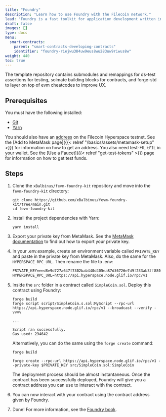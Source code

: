```yaml
---
title: "Foundry"
description: "Learn how to use Foundry with the Filecoin network."
lead: "Foundry is a fast toolkit for application development written in Rust equipped with a testing framework, as well as utilities for interacting with smart contracts and getting chain data. We're going to use the [FEVM Foundry Kit repository](https://github.com/xBalbinus/fevm-foundry-kit) to get started."
draft: false
images: []
type: docs
menu:
  smart-contracts:
    parent: "smart-contracts-developing-contracts"
    identifier: "foundry-riejwu384uw9eus8wu283uw9riwus8w"
weight: 440
toc: true
---
```


The template repository contains submodules and remappings for ds-test assertions for testing, solmate building blocks for contracts, and forge-std to layer on top of evm cheatcodes to improve UX.

## Prerequisites

You must have the following installed:

- [Git](https://git-scm.com/)
- [Yarn](https://yarnpkg.com/)

You should also have an [address](https://docs.filecoin.io/reference/general/glossary/#address) on the Filecoin Hyperspace testnet. See the [Add to MetaMask page]({{< relref "/basics/assets/metamask-setup" >}}) for information on how to get an address. You also need test-FIL `tFIL` in your wallet. See the [Use a Faucet]({{< relref "get-test-tokens" >}}) page for information on how to get test funds.

## Steps

1. Clone the `xBalbinus/fevm-foundry-kit` repository and move into the `fevm-foundry-kit` directory:

    ```shell
    git clone https://github.com/xBalbinus/fevm-foundry-kit/tree/main.git
    cd fevm-foundry-kit
    ```

1. Install the project dependencies with Yarn:

    ```shell
    yarn install
    ```

1. Export your private key from MetaMask. See the [MetaMask documentation](https://metamask.zendesk.com/hc/en-us/articles/360015289632-How-to-export-an-account-s-private-key) to find out how to export your private key.
1. In your .env.example, create an environment variable called `PRIVATE_KEY` and paste in the private key from MetaMask. Also, do the same for the `HYPERSPACE_RPC_URL`. Then rename the file to .env:

    ```markdown
    PRIVATE_KEY=eed8e9d727a647f7302bab440d405ea87d36726e7d9f233ab3ff88036cfbce9c
    HYPERSPACE_RPC_URL=https://api.hyperspace.node.glif.io/rpc/v1
    ```

1. Inside the `src` folder in a contract called `SimpleCoin.sol`. Deploy this contract using Foundry:

    ```shell
    forge build
    forge script script/SimpleCoin.s.sol:MyScript --rpc-url https://api.hyperspace.node.glif.io/rpc/v1 --broadcast --verify -vvvv
    ```

    ```plaintext
    ...

    Script ran successfully.
    Gas used: 234642
    ```

    Alternatively, you can do the same using the `forge create` command:

    ```shell
    forge build

    forge create --rpc-url https://api.hyperspace.node.glif.io/rpc/v1 --private-key $PRIVATE_KEY src/SimpleCoin.sol:SimpleCoin
    ```

    The deployment process should be almost instantaneous. Once the contract has been successfully deployed, Foundry will give you a contract address you can use to interact with the contract.

1. You can now interact with your contract using the contract address given by Foundry.
1. Done! For more information, see the [Foundry book](https://book.getfoundry.sh/).
